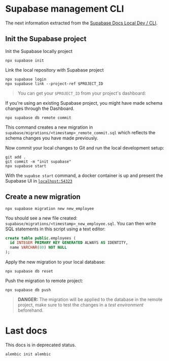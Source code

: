 # Supabase management CLI

The next information extracted from the [Supabase Docs Local Dev / CLI](https://supabase.com/docs/guides/cli).

## Init the Supabase project

Init the Supabase locally project

```shell
npx supabase init
```

Link the local repository with Supabase project

```shell
npx supabase login
npx supabase link --project-ref $PROJECT_ID
```

> You can get your `$PROJECT_ID` from your project's dashboard:

If you're using an existing Supabase project, you might have made schema changes through the Dashboard.

```shell
npx supabase db remote commit
```

This command creates a new migration in `supabase/migrations/<timestamp>_remote_commit.sql` which reflects the schema changes you have made previously.

Now commit your local changes to Git and run the local development setup:

```shell
git add .
git commit -m "init supabase"
npx supabase start
```

With the `supabse start` command, a docker container is up and present the Supabase UI in [`localhost:54323`](http://localhost:54323)

## Create a new migration

```shell
npx supabase migration new new_employee
```

You should see a new file created: `supabase/migrations/<timestamp>_new_employee.sql`. You can then write SQL statements in this script using a text editor:

```sql
create table public.employees (
  id INTEGER PRIMARY KEY GENERATED ALWAYS AS IDENTITY,
  name VARCHAR(80) NOT NULL
);
```

Apply the new migration to your local database:

```shell
npx supabase db reset
```

Push the migration to remote project:

```shell
npx supabase db push
```

> **DANGER:** The migration will be applied to the database in the remote project, make sure to test the changes in a _test environment_ beforehand.

# Last docs

This docs is in deprecated status.

```shell
alembic init alembic
```
